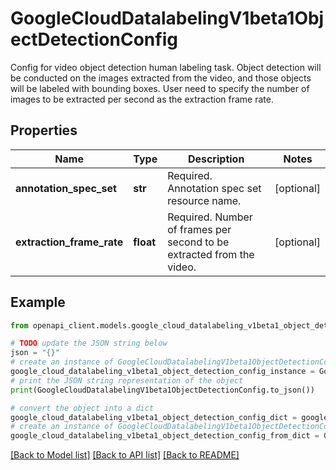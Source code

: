# GoogleCloudDatalabelingV1beta1ObjectDetectionConfig

Config for video object detection human labeling task. Object detection will be conducted on the images extracted from the video, and those objects will be labeled with bounding boxes. User need to specify the number of images to be extracted per second as the extraction frame rate.

## Properties

Name | Type | Description | Notes
------------ | ------------- | ------------- | -------------
**annotation_spec_set** | **str** | Required. Annotation spec set resource name. | [optional] 
**extraction_frame_rate** | **float** | Required. Number of frames per second to be extracted from the video. | [optional] 

## Example

```python
from openapi_client.models.google_cloud_datalabeling_v1beta1_object_detection_config import GoogleCloudDatalabelingV1beta1ObjectDetectionConfig

# TODO update the JSON string below
json = "{}"
# create an instance of GoogleCloudDatalabelingV1beta1ObjectDetectionConfig from a JSON string
google_cloud_datalabeling_v1beta1_object_detection_config_instance = GoogleCloudDatalabelingV1beta1ObjectDetectionConfig.from_json(json)
# print the JSON string representation of the object
print(GoogleCloudDatalabelingV1beta1ObjectDetectionConfig.to_json())

# convert the object into a dict
google_cloud_datalabeling_v1beta1_object_detection_config_dict = google_cloud_datalabeling_v1beta1_object_detection_config_instance.to_dict()
# create an instance of GoogleCloudDatalabelingV1beta1ObjectDetectionConfig from a dict
google_cloud_datalabeling_v1beta1_object_detection_config_from_dict = GoogleCloudDatalabelingV1beta1ObjectDetectionConfig.from_dict(google_cloud_datalabeling_v1beta1_object_detection_config_dict)
```
[[Back to Model list]](../README.md#documentation-for-models) [[Back to API list]](../README.md#documentation-for-api-endpoints) [[Back to README]](../README.md)


